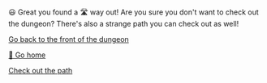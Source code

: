 😃 Great you found a 🛣 way out!
Are you sure you don't want to check out the dungeon?
There's also a strange path you can check out as well!

[Go back to the front of the dungeon](../begin-journey.md)

[🏡 Go home](1-1A.md)

[Check out the path](../8/0.md)

